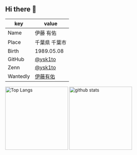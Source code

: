 ## Hi there 👋

|key|value|
|----|----|
|Name|伊藤 有佑|
|Place|千葉県 千葉市|
|Birth|1989.05.08|
|GitHub|[@ysk1to](https://github.com/ysk1to)|
|Zenn|[@ysk1to](https://zenn.dev/ysk1to)|
|Wantedly|[伊藤有佑](https://www.wantedly.com/id/ysk1to)|

<p align="left"> 
  <img alt="Top Langs" height="200px" src="https://github-readme-stats.vercel.app/api/top-langs/?username=ysk1to&layout=donut&theme=onedark" />
  <img alt="github stats" height="200px" src="https://github-readme-stats.vercel.app/api?username=ysk1to&theme=onedark&show_icons=ture&count_private=true" />
</p>